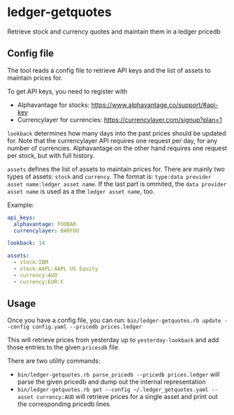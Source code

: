 # ledger-getquotes
Retrieve stock and currency quotes and maintain them in a ledger pricedb

## Config file
The tool reads a config file to retrieve API keys and the list of assets to maintain prices for.

To get API keys, you need to register with
- Alphavantage for stocks: https://www.alphavantage.co/support/#api-key
- Currencylayer for currencies: https://currencylayer.com/signup?plan=1

`lookback` determines how many days into the past prices should be updated for. Note that the currencylayer API requires one request per day, for any number of currencies. Alphavantage on the other hand requires one request per stock, but with full history.

`assets` defines the list of assets to maintain prices for. There are mainly two types of assets: `stock` and `currency`.
The format is: `type:data provider asset name:ledger asset name`. If the last part is ommited, the `data provider asset name` is used as a the `ledger asset name`, too.

Example:
```yaml
api_keys:
  alphavantage: FOOBAR
  currencylayer: BARFOO

lookback: 14

assets:
  - stock:IBM
  - stock:AAPL:AAPL US Equity
  - currency:AUD
  - currency:EUR:€
```

## Usage
Once you have a config file, you can run:
`bin/ledger-getquotes.rb update --config config.yaml --pricedb prices.ledger`

This will retrieve prices from yesterday up to `yesterday-lookback` and add those entries to the given `pricesdb` file.

There are two utility commands:
- `bin/ledger-getquotes.rb parse_pricedb --pricedb prices.ledger` will parse the given pricedb and dump out the internal representation
- `bin/ledger-getquotes.rb get --config ~/.ledger_getquotes.yaml --asset currency:AUD` will retrieve prices for a single asset and print out the corresponding pricedb lines
